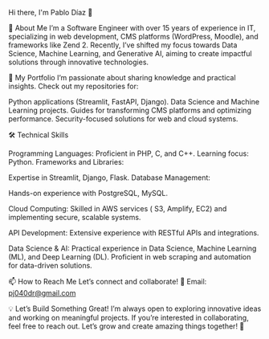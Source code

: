 Hi there, I'm Pablo Díaz 👋

🚀 About Me
I’m a Software Engineer with over 15 years of experience in IT, specializing in web development, CMS platforms (WordPress, Moodle), and frameworks like Zend 2. Recently, I’ve shifted my focus towards Data Science, Machine Learning, and Generative AI, aiming to create impactful solutions through innovative technologies.

🎥 My Portfolio
I’m passionate about sharing knowledge and practical insights. Check out my repositories for:

Python applications (Streamlit, FastAPI, Django).
Data Science and Machine Learning projects.
Guides for transforming CMS platforms and optimizing performance.
Security-focused solutions for web and cloud systems.

🛠 Technical Skills

Programming Languages:
Proficient in PHP, C, and C++.
Learning focus: Python.
Frameworks and Libraries:

Expertise in Streamlit, Django, Flask.
Database Management:

Hands-on experience with PostgreSQL, MySQL.

Cloud Computing:
Skilled in AWS services ( S3, Amplify, EC2) and implementing secure, scalable systems.

API Development:
Extensive experience with RESTful APIs and integrations.

Data Science & AI:
Practical experience in Data Science, Machine Learning (ML), and Deep Learning (DL).
Proficient in web scraping and automation for data-driven solutions.

📫 How to Reach Me
Let’s connect and collaborate!
📧 Email: pj040dr@gmail.com

💡 Let’s Build Something Great!
I’m always open to exploring innovative ideas and working on meaningful projects. If you’re interested in collaborating, feel free to reach out. Let’s grow and create amazing things together! 🌟
